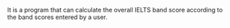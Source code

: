 It is a program that can calculate the overall IELTS band score according to the band scores entered by a user.
